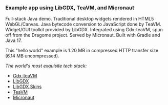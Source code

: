 ### Example app using LibGDX, TeaVM, and Micronaut

Full-stack Java demo. Traditional desktop widgets rendered in HTML5 WebGL/Canvas. Java bytecode conversion to JavaScript done by TeaVM. Widget/GUI toolkit provided by LibGDX. Integrated using Gdx-teaVM, spun off from the Dragome project. Served by Micronaut. Built with Gradle and Java 17.

This "hello world" example is 1.20 MB in compressed HTTP transfer size (6.14 MB uncompressed). 

*The world's most exquisite tech stack:*
- [Gdx-teaVM](https://github.com/xpenatan/gdx-teavm)
- [LibGDX](https://github.com/libgdx/libgdx)
- [LibGDX Skins](https://github.com/czyzby/gdx-skins)
- [TeaVM](https://github.com/konsoletyper/teavm)
- [Micronaut](https://github.com/micronaut-projects/micronaut-core)
